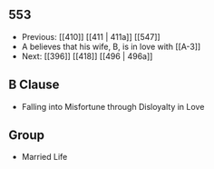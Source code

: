 ## 553
- Previous: [[410]] [[411 | 411a]] [[547]] 
- A believes that his wife, B, is in love with [[A-3]]
- Next: [[396]] [[418]] [[496 | 496a]] 

## B Clause
- Falling into Misfortune through Disloyalty in Love

## Group
- Married Life

